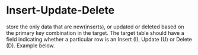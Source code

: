 # Insert-Update-Delete
store the only data that are new(inserts), or updated or deleted based on the primary key combination in the target. The target table should have a field indicating whether a particular row is an Insert (I), Update (U) or Delete (D). Example below.
